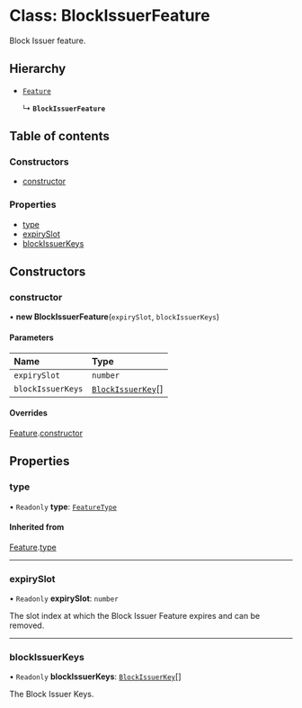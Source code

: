 # Class: BlockIssuerFeature

Block Issuer feature.

## Hierarchy

- [`Feature`](Feature.md)

  ↳ **`BlockIssuerFeature`**

## Table of contents

### Constructors

- [constructor](BlockIssuerFeature.md#constructor)

### Properties

- [type](BlockIssuerFeature.md#type)
- [expirySlot](BlockIssuerFeature.md#expiryslot)
- [blockIssuerKeys](BlockIssuerFeature.md#blockissuerkeys)

## Constructors

### constructor

• **new BlockIssuerFeature**(`expirySlot`, `blockIssuerKeys`)

#### Parameters

| Name | Type |
| :------ | :------ |
| `expirySlot` | `number` |
| `blockIssuerKeys` | [`BlockIssuerKey`](BlockIssuerKey.md)[] |

#### Overrides

[Feature](Feature.md).[constructor](Feature.md#constructor)

## Properties

### type

• `Readonly` **type**: [`FeatureType`](../enums/FeatureType.md)

#### Inherited from

[Feature](Feature.md).[type](Feature.md#type)

___

### expirySlot

• `Readonly` **expirySlot**: `number`

The slot index at which the Block Issuer Feature expires and can be removed.

___

### blockIssuerKeys

• `Readonly` **blockIssuerKeys**: [`BlockIssuerKey`](BlockIssuerKey.md)[]

The Block Issuer Keys.
